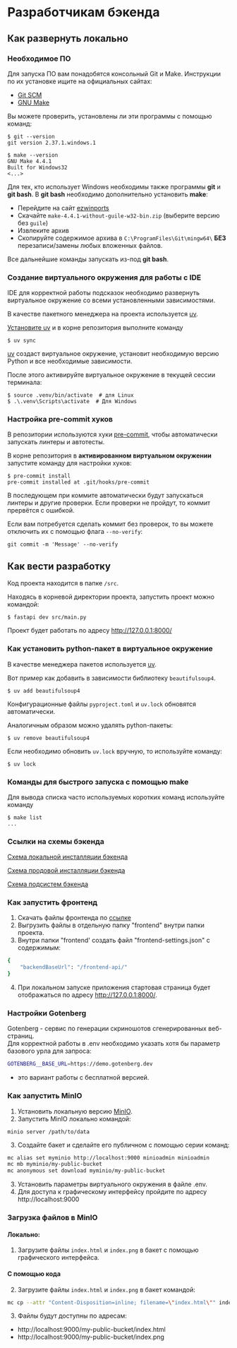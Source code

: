 # Разработчикам бэкенда

## Как развернуть локально

### Необходимое ПО

Для запуска ПО вам понадобятся консольный Git и Make. Инструкции по их установке ищите на
официальных сайтах:

- [Git SCM](https://git-scm.com/)
- [GNU Make](https://www.gnu.org/software/make/)

Вы можете проверить, установлены ли эти программы с помощью команд:
```shell
$ git --version
git version 2.37.1.windows.1

$ make --version
GNU Make 4.4.1
Built for Windows32
<...>
```

Для тех, кто использует Windows необходимы также программы **git** и **git bash**. В **git bash** необходимо дополнительно установить
**make**:

- Перейдите на сайт [ezwinports](https://sourceforge.net/projects/ezwinports/files/)
- Скачайте `make-4.4.1-without-guile-w32-bin.zip` (выберите версию без `guile`)
- Извлеките архив
- Скопируйте содержимое архива в `C:\ProgramFiles\Git\mingw64\` **БЕЗ** перезаписи/замены любых вложенных файлов.

Все дальнейшие команды запускать из-под **git bash**.

### Создание виртуального окружения для работы с IDE

IDE для корректной работы подсказок необходимо развернуть виртуальное окружение со всеми установленными зависимостями.

В качестве пакетного менеджера на проекта используется [uv](https://docs.astral.sh/uv/).

[Установите uv](https://gitlab.dvmn.org/root/fastapi-articles/-/wikis/Uv-package-manager#1-%D1%83%D1%81%D1%82%D0%B0%D0%BD%D0%BE%D0%B2%D0%BA%D0%B0-uv) и в корне репозитория выполните команду

```shell
$ uv sync
```

[uv](https://docs.astral.sh/uv/) создаст виртуальное окружение, установит необходимую версию Python и все необходимые зависимости.

После этого активируйте виртуальное окружение в текущей сессии терминала:

```shell
$ source .venv/bin/activate  # для Linux
$ .\.venv\Scripts\activate  # Для Windows
```

### Настройка pre-commit хуков

В репозитории используются хуки [pre-commit](https://pre-commit.com/), чтобы автоматически запускать линтеры и автотесты.

В корне репозитория в **активированном виртуальном окружении** запустите команду для настройки хуков:

```shell
$ pre-commit install
pre-commit installed at .git/hooks/pre-commit
```

В последующем при коммите автоматически будут запускаться линтеры и другие проверки. Если проверки не пройдут, то коммит прервётся с ошибкой.

Если вам потребуется сделать коммит без проверок, то вы можете отключить их с помощью флага `--no-verify`:
```shell
git commit -m 'Message' --no-verify
```

## Как вести разработку

Код проекта находится в папке `/src`.

Находясь в корневой директории проекта, запустить проект можно командой:

```shell
$ fastapi dev src/main.py
```

Проект будет работать по адресу http://127.0.0.1:8000/

### Как установить python-пакет в виртуальное окружение

В качестве менеджера пакетов используется [uv](https://docs.astral.sh/uv/).

Вот пример как добавить в зависимости библиотеку `beautifulsoup4`.

```shell
$ uv add beautifulsoup4
```

Конфигурационные файлы `pyproject.toml` и `uv.lock` обновятся автоматически.

Аналогичным образом можно удалять python-пакеты:

```shell
$ uv remove beautifulsoup4
```

Если необходимо обновить `uv.lock` вручную, то используйте команду:

```shell
$ uv lock
```

### Команды для быстрого запуска с помощью make

Для вывода списка часто используемых коротких команд используйте команду

```shell
$ make list
...
```

### Ссылки на схемы бэкенда

[Схема локальной инсталляции бэкенда](https://github.com/tbaiguzhinov/dvmn-fastapi/raw/refs/heads/main/images/backend_local_installation.drawio.png)

[Схема продовой инсталляции бэкенда](https://github.com/tbaiguzhinov/dvmn-fastapi/raw/refs/heads/main/images/backend_prod_installation.drawio.png)

[Схема подсистем бэкенда](https://github.com/tbaiguzhinov/dvmn-fastapi/raw/refs/heads/main/images/backend_decomposition.drawio.png)


### Как запустить фронтенд

1. Скачать файлы фронтенда по [ссылке](https://dvmn.org/filer/canonical/1750917110/1035/)
2. Выгрузить файлы в отдельную папку "frontend" внутри папки проекта.
3. Внутри папки "frontend' создать файл "frontend-settings.json" с содержимым:
```bash
{
    "backendBaseUrl": "/frontend-api/"
}
```
4. При локальном запуске приложения стартовая страница будет отображаться по адресу http://127.0.0.1:8000/.


### Настройки Gotenberg
Gotenberg - сервис по генерации скриношотов сгенерированных веб-страниц.  
Для корректной работы в .env необходимо указать хотя бы параметр базового урла для запроса:  
```bash
GOTENBERG__BASE_URL=https://demo.gotenberg.dev
```
- это вариант работы с бесплатной версией.


### Как запустить MinIO

1. Установить локальную версию [MinIO](https://www.min.io/open-source/download).  
2. Запустить MinIO локально командой:
```brew
minio server /path/to/data
```
3. Создайте бакет и сделайте его публичном с помощью серии команд:
```bash
mc alias set myminio http://localhost:9000 minioadmin minioadmin
mc mb myminio/my-public-bucket
mc anonymous set download myminio/my-public-bucket
```
3. Установить параметры виртуального окружения в файле .env.
4. Для доступа к графическому интерфейсу пройдите по адресу http://localhost:9000

### Загрузка файлов в MinIO
#### Локально:
1. Загрузите файлы `index.html` и `index.png` в бакет с помощью графического интерфейса.

#### С помощью кода
2. Загрузите файлы `index.html` и `index.png` в бакет командой:
```bash
mc cp --attr "Content-Disposition=inline; filename=\"index.html\"" index.html myminio/my-public-bucket/
```

3. Файлы будут доступны по адресам:
- http://localhost:9000/my-public-bucket/index.html
- http://localhost:9000/my-public-bucket/index.png
